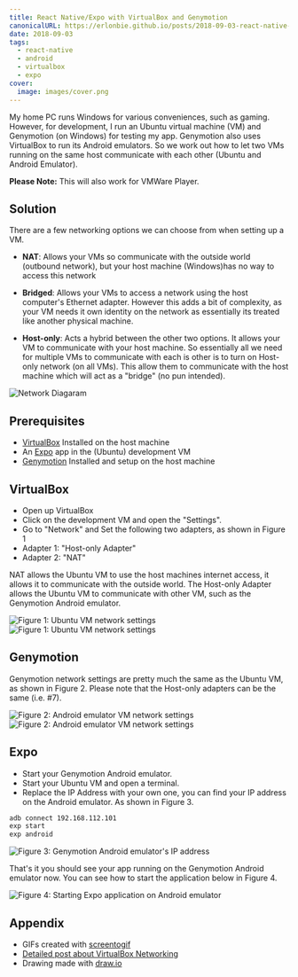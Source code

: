 ```yaml
---
title: React Native/Expo with VirtualBox and Genymotion
canonicalURL: https://erlonbie.github.io/posts/2018-09-03-react-native-expo-with-virtualbox-and-genymotion/
date: 2018-09-03
tags:
  - react-native
  - android
  - virtualbox
  - expo
cover:
  image: images/cover.png
---
```

My home PC runs Windows for various conveniences, such as gaming. However, for development, I run an Ubuntu virtual
machine (VM) and Genymotion (on Windows) for testing my app. Genymotion also uses VirtualBox to run its Android
emulators. So we work out how to let two VMs running on the same host communicate with each other
(Ubuntu and Android Emulator).

**Please Note:** This will also work for VMWare Player.

## Solution

There are a few networking options we can choose from when setting up a VM.

- **NAT**: Allows your VMs so communicate with the outside world (outbound network), but your host machine (Windows)has no way to access this network

- **Bridged**: Allows your VMs to access a network using the host computer's Ethernet adapter. However this adds a bit of complexity, as your VM needs it own identity on the network as essentially its treated like another physical machine.

- **Host-only**: Acts a hybrid between the other two options. It allows your VM to communicate with your host machine. So essentially all we need for multiple VMs to communicate with each is other is to turn on Host-only network (on all VMs). This allow them to communicate with the host machine which will act as a "bridge" (no pun intended).

![Network Diagaram](images/network.png)

## Prerequisites

- [VirtualBox](https://www.virtualbox.org/wiki/Downloads) Installed on the host machine
- An [Expo](https://docs.expo.io/versions/latest/workflow/create-react-native-app) app in the (Ubuntu) development VM
- [Genymotion](https://www.genymotion.com/desktop/) Installed and setup on the host machine

## VirtualBox

- Open up VirtualBox
- Click on the development VM and open the "Settings".
- Go to "Network" and Set the following two adapters, as shown in Figure 1
- Adapter 1: "Host-only Adapter"
- Adapter 2: "NAT"

NAT allows the Ubuntu VM to use the host machines internet access, it allows it to communicate with the outside world.
The Host-only Adapter allows the Ubuntu VM to communicate with other VM, such as the Genymotion Android emulator.

![Figure 1: Ubuntu VM network settings](images/ubuntu_network1.png)
![Figure 1: Ubuntu VM network settings](images/ubuntu_network2.png)

## Genymotion

Genymotion network settings are pretty much the same as the Ubuntu VM, as shown in Figure 2. Please note that the
Host-only adapters can be the same (i.e. #7).

![Figure 2: Android emulator VM network settings](images/phone_network1.png)
![Figure 2: Android emulator VM network settings](images/phone_network2.png)

## Expo

- Start your Genymotion Android emulator.
- Start your Ubuntu VM and open a terminal.
- Replace the IP Address with your own one, you can find your IP address on the Android emulator. As shown in Figure 3.

```bash
adb connect 192.168.112.101
exp start
exp android
```

![Figure 3: Genymotion Android emulator's IP address](images/genymotion_ip.png)

That's it you should see your app running on the Genymotion Android emulator now. You can see how to start the
application below in Figure 4.

![Figure 4: Starting Expo application on Android emulator](images/connecting.gif)

## Appendix

- GIFs created with [screentogif](https://www.screentogif.com/)
- [Detailed post about VirtualBox Networking](http://bertvv.github.io/notes-to-self/2015/09/29/virtualbox-networking-an-overview/)
- Drawing made with [draw.io](https://www.draw.io/)
